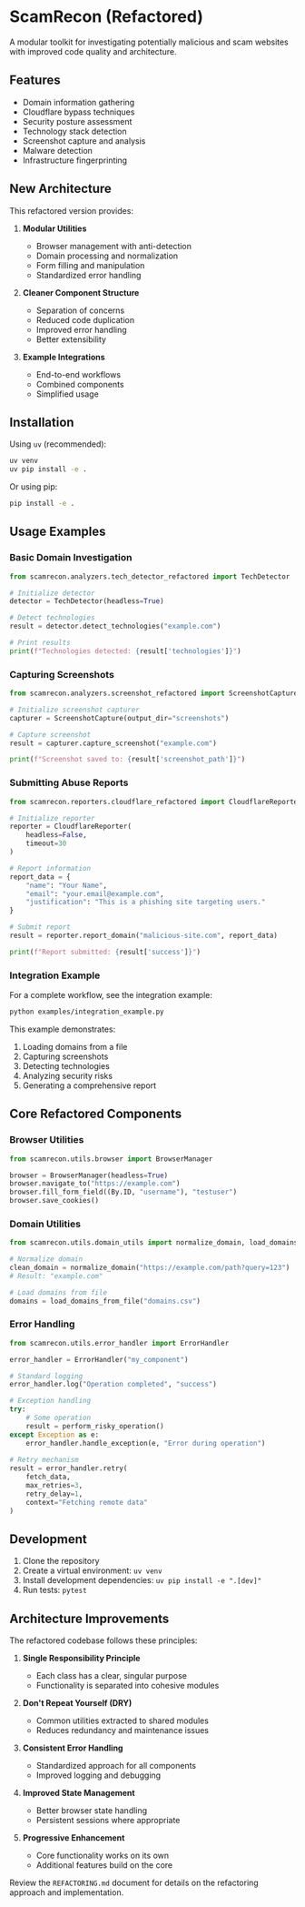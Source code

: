 # ScamRecon (Refactored)

A modular toolkit for investigating potentially malicious and scam websites with improved code quality and architecture.

## Features

- Domain information gathering
- Cloudflare bypass techniques
- Security posture assessment
- Technology stack detection
- Screenshot capture and analysis
- Malware detection
- Infrastructure fingerprinting

## New Architecture

This refactored version provides:

1. **Modular Utilities**
   - Browser management with anti-detection
   - Domain processing and normalization
   - Form filling and manipulation
   - Standardized error handling

2. **Cleaner Component Structure**
   - Separation of concerns
   - Reduced code duplication
   - Improved error handling
   - Better extensibility

3. **Example Integrations**
   - End-to-end workflows
   - Combined components
   - Simplified usage

## Installation

Using `uv` (recommended):

```bash
uv venv
uv pip install -e .
```

Or using pip:

```bash
pip install -e .
```

## Usage Examples

### Basic Domain Investigation

```python
from scamrecon.analyzers.tech_detector_refactored import TechDetector

# Initialize detector
detector = TechDetector(headless=True)

# Detect technologies
result = detector.detect_technologies("example.com")

# Print results
print(f"Technologies detected: {result['technologies']}")
```

### Capturing Screenshots

```python
from scamrecon.analyzers.screenshot_refactored import ScreenshotCapture

# Initialize screenshot capturer
capturer = ScreenshotCapture(output_dir="screenshots")

# Capture screenshot
result = capturer.capture_screenshot("example.com")

print(f"Screenshot saved to: {result['screenshot_path']}")
```

### Submitting Abuse Reports

```python
from scamrecon.reporters.cloudflare_refactored import CloudflareReporter

# Initialize reporter
reporter = CloudflareReporter(
    headless=False,
    timeout=30
)

# Report information
report_data = {
    "name": "Your Name",
    "email": "your.email@example.com",
    "justification": "This is a phishing site targeting users."
}

# Submit report
result = reporter.report_domain("malicious-site.com", report_data)

print(f"Report submitted: {result['success']}")
```

### Integration Example

For a complete workflow, see the integration example:

```bash
python examples/integration_example.py
```

This example demonstrates:
1. Loading domains from a file
2. Capturing screenshots
3. Detecting technologies
4. Analyzing security risks
5. Generating a comprehensive report

## Core Refactored Components

### Browser Utilities

```python
from scamrecon.utils.browser import BrowserManager

browser = BrowserManager(headless=True)
browser.navigate_to("https://example.com")
browser.fill_form_field((By.ID, "username"), "testuser")
browser.save_cookies()
```

### Domain Utilities

```python
from scamrecon.utils.domain_utils import normalize_domain, load_domains_from_file

# Normalize domain
clean_domain = normalize_domain("https://example.com/path?query=123")
# Result: "example.com"

# Load domains from file
domains = load_domains_from_file("domains.csv")
```

### Error Handling

```python
from scamrecon.utils.error_handler import ErrorHandler

error_handler = ErrorHandler("my_component")

# Standard logging
error_handler.log("Operation completed", "success")

# Exception handling
try:
    # Some operation
    result = perform_risky_operation()
except Exception as e:
    error_handler.handle_exception(e, "Error during operation")
    
# Retry mechanism
result = error_handler.retry(
    fetch_data,
    max_retries=3,
    retry_delay=1,
    context="Fetching remote data"
)
```

## Development

1. Clone the repository
2. Create a virtual environment: `uv venv`
3. Install development dependencies: `uv pip install -e ".[dev]"`
4. Run tests: `pytest`

## Architecture Improvements

The refactored codebase follows these principles:

1. **Single Responsibility Principle**
   - Each class has a clear, singular purpose
   - Functionality is separated into cohesive modules

2. **Don't Repeat Yourself (DRY)**
   - Common utilities extracted to shared modules
   - Reduces redundancy and maintenance issues

3. **Consistent Error Handling**
   - Standardized approach for all components
   - Improved logging and debugging

4. **Improved State Management**
   - Better browser state handling
   - Persistent sessions where appropriate

5. **Progressive Enhancement**
   - Core functionality works on its own
   - Additional features build on the core

Review the `REFACTORING.md` document for details on the refactoring approach and implementation.